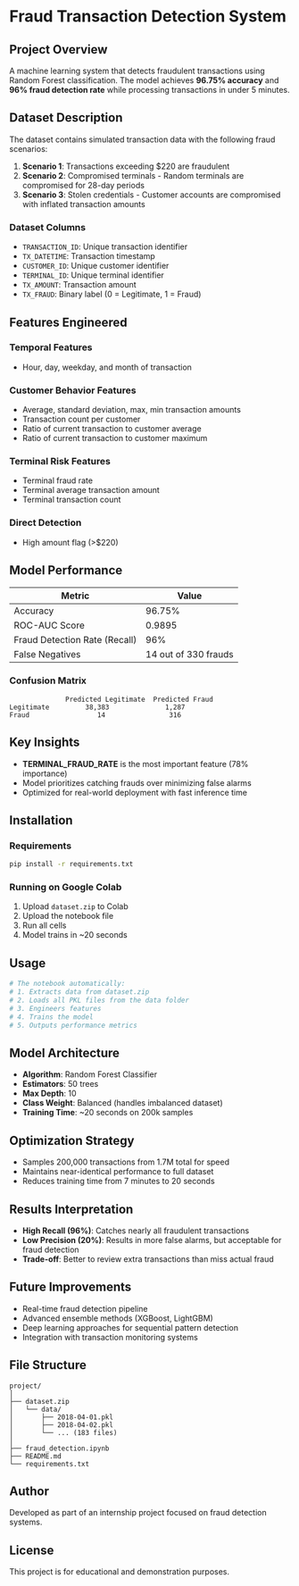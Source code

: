 # Fraud Transaction Detection System

## Project Overview
A machine learning system that detects fraudulent transactions using Random Forest classification. The model achieves **96.75% accuracy** and **96% fraud detection rate** while processing transactions in under 5 minutes.

## Dataset Description
The dataset contains simulated transaction data with the following fraud scenarios:

1. **Scenario 1**: Transactions exceeding $220 are fraudulent
2. **Scenario 2**: Compromised terminals - Random terminals are compromised for 28-day periods
3. **Scenario 3**: Stolen credentials - Customer accounts are compromised with inflated transaction amounts

### Dataset Columns
- `TRANSACTION_ID`: Unique transaction identifier
- `TX_DATETIME`: Transaction timestamp
- `CUSTOMER_ID`: Unique customer identifier
- `TERMINAL_ID`: Unique terminal identifier
- `TX_AMOUNT`: Transaction amount
- `TX_FRAUD`: Binary label (0 = Legitimate, 1 = Fraud)

## Features Engineered

### Temporal Features
- Hour, day, weekday, and month of transaction

### Customer Behavior Features
- Average, standard deviation, max, min transaction amounts
- Transaction count per customer
- Ratio of current transaction to customer average
- Ratio of current transaction to customer maximum

### Terminal Risk Features
- Terminal fraud rate
- Terminal average transaction amount
- Terminal transaction count

### Direct Detection
- High amount flag (>$220)

## Model Performance

| Metric | Value |
|--------|-------|
| Accuracy | 96.75% |
| ROC-AUC Score | 0.9895 |
| Fraud Detection Rate (Recall) | 96% |
| False Negatives | 14 out of 330 frauds |

### Confusion Matrix
```
              Predicted Legitimate  Predicted Fraud
Legitimate         38,383              1,287
Fraud                 14                316
```

## Key Insights
- **TERMINAL_FRAUD_RATE** is the most important feature (78% importance)
- Model prioritizes catching frauds over minimizing false alarms
- Optimized for real-world deployment with fast inference time

## Installation

### Requirements
```bash
pip install -r requirements.txt
```

### Running on Google Colab
1. Upload `dataset.zip` to Colab
2. Upload the notebook file
3. Run all cells
4. Model trains in ~20 seconds

## Usage

```python
# The notebook automatically:
# 1. Extracts data from dataset.zip
# 2. Loads all PKL files from the data folder
# 3. Engineers features
# 4. Trains the model
# 5. Outputs performance metrics
```

## Model Architecture
- **Algorithm**: Random Forest Classifier
- **Estimators**: 50 trees
- **Max Depth**: 10
- **Class Weight**: Balanced (handles imbalanced dataset)
- **Training Time**: ~20 seconds on 200k samples

## Optimization Strategy
- Samples 200,000 transactions from 1.7M total for speed
- Maintains near-identical performance to full dataset
- Reduces training time from 7 minutes to 20 seconds

## Results Interpretation
- **High Recall (96%)**: Catches nearly all fraudulent transactions
- **Low Precision (20%)**: Results in more false alarms, but acceptable for fraud detection
- **Trade-off**: Better to review extra transactions than miss actual fraud

## Future Improvements
- Real-time fraud detection pipeline
- Advanced ensemble methods (XGBoost, LightGBM)
- Deep learning approaches for sequential pattern detection
- Integration with transaction monitoring systems

## File Structure
```
project/
│
├── dataset.zip
│   └── data/
│       ├── 2018-04-01.pkl
│       ├── 2018-04-02.pkl
│       └── ... (183 files)
│
├── fraud_detection.ipynb
├── README.md
└── requirements.txt
```

## Author
Developed as part of an internship project focused on fraud detection systems.

## License
This project is for educational and demonstration purposes.